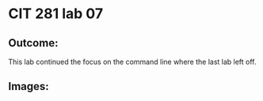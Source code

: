 # CIT 281 lab 07

## Outcome:

This lab continued the focus on the command line where the last lab left off. 

## Images: 


